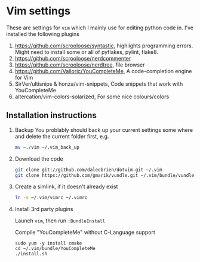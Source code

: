 # Vim settings

These are settings for ```vim``` which I mainly use for editing python code in.  I've installed the following plugins

1. https://github.com/scrooloose/syntastic, highlights programming errors.  Might need to install some or all of pyflakes, pylint, flake8.
1. https://github.com/scrooloose/nerdcommenter
1. https://github.com/scrooloose/nerdtree, file browser
1. https://github.com/Valloric/YouCompleteMe, A code-completion engine for Vim
1. SirVer/ultisnips & honza/vim-snippets, Code snippets that work with YouCompleteMe
1. altercation/vim-colors-solarized, For some nice colours/colors

## Installation instructions

1. Backup
    You problably should back up your current settings some where and delete the current folder first, e.g.

    ```sh
    mv ~./vim ~/.vim_back_up
    ```

1. Download the code

    ```sh
    git clone git://github.com/daleobrien/dotvim.git ~/.vim
    git clone https://github.com/gmarik/vundle.git ~/.vim/bundle/vundle
    ```


1. Create a simlink, if it doesn't already exist

    ```sh
    ln -s ~/.vim/vimrc ~/.vimrc
    ```

1. Install 3rd party plugins
  
    Launch `vim`, then run `:BundleInstall`

    Compile "YouCompleteMe" without C-Language support

    ```    
    sudo yum -y install cmake
    cd ~/.vim/bundle/YouCompleteMe
    ./install.sh
    ```
